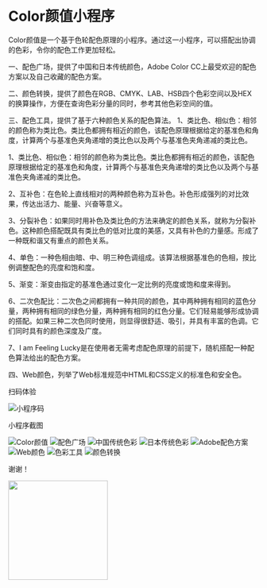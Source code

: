 # Color颜值小程序

Color颜值是一个基于色轮配色原理的小程序。通过这一小程序，可以搭配出协调的色彩，令你的配色工作更加轻松。

一、配色广场，提供了中国和日本传统颜色，Adobe Color CC上最受欢迎的配色方案以及自己收藏的配色方案。

二、颜色转换，提供了颜色在RGB、CMYK、LAB、HSB四个色彩空间以及HEX的换算操作，方便在查询色彩分量的同时，参考其他色彩空间的值。

三、配色工具，提供了基于六种颜色关系的配色算法。 1、类比色、相似色：相邻的颜色称为类比色。类比色都拥有相近的颜色，该配色原理根据给定的基准色和角度，计算两个与基准色夹角递增的类比色以及两个与基准色夹角递减的类比色。

1、类比色、相似色：相邻的颜色称为类比色。类比色都拥有相近的颜色，该配色原理根据给定的基准色和角度，计算两个与基准色夹角递增的类比色以及两个与基准色夹角递减的类比色。 

2、互补色：在色轮上直线相对的两种颜色称为互补色。补色形成强列的对比效果，传达出活力、能量、兴奋等意义。 

3、分裂补色：如果同时用补色及类比色的方法来确定的颜色关系，就称为分裂补色。这种颜色搭配既具有类比色的低对比度的美感，又具有补色的力量感。形成了一种既和谐又有重点的颜色关系。 

4、单色：一种色相由暗、中、明三种色调组成。该算法根据基准色的色相，按比例调整配色的亮度和饱和度。 

5、渐变：渐变由指定的基准色通过变化一定比例的亮度或饱和度来得到。 

6、二次色配比：二次色之间都拥有一种共同的颜色，其中两种拥有相同的蓝色分量，两种拥有相同的绿色分量，两种拥有相同的红色分量。它们轻易能够形成协调的搭配。如果三种二次色同时使用，则显得很舒适、吸引，并具有丰富的色调。它们同时具有的颜色深度及广度。 

7、I am Feeling Lucky是在使用者无需考虑配色原理的前提下，随机搭配一种配色算法给出的配色方案。

四、Web颜色，列举了Web标准规范中HTML和CSS定义的标准色和安全色。

扫码体验


![小程序码](http://imcoding.org/Public/resource/img/color/appcode.jpg)

小程序截图


![Color颜值](http://imcoding.org/Public/resource/img/color/color1.png)
![配色广场](http://imcoding.org/Public/resource/img/color/color2.png)
![中国传统色彩](http://imcoding.org/Public/resource/img/color/color3.png)
![日本传统色彩](http://imcoding.org/Public/resource/img/color/color4.png)
![Adobe配色方案](http://imcoding.org/Public/resource/img/color/color5.png)
![Web颜色](http://imcoding.org/Public/resource/img/color/color6.png)
![色彩工具](http://imcoding.org/Public/resource/img/color/color7.png)
![颜色转换](http://imcoding.org/Public/resource/img/color/color9.png)

谢谢！

<img src="https://imcoding.org/Public/resource/img/zan_code.jpg" style="width:200px; height:200px;" />
